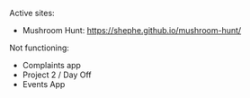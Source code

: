 Active sites:
- Mushroom Hunt: https://shephe.github.io/mushroom-hunt/

Not functioning:
- Complaints app
- Project 2 / Day Off
- Events App
